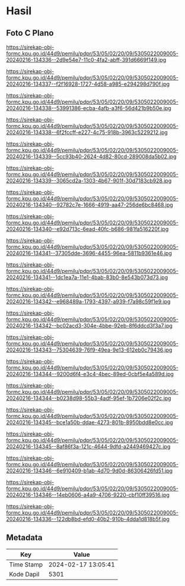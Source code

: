 # Hasil

## Foto C Plano

https://sirekap-obj-formc.kpu.go.id/44d9/pemilu/pdpr/53/05/02/20/09/5305022009005-20240216-134336--2d9e54e7-11c0-4fa2-abff-391d6669f149.jpg

https://sirekap-obj-formc.kpu.go.id/44d9/pemilu/pdpr/53/05/02/20/09/5305022009005-20240216-134337--f2f16928-1727-4d58-a985-e294298d790f.jpg

https://sirekap-obj-formc.kpu.go.id/44d9/pemilu/pdpr/53/05/02/20/09/5305022009005-20240216-134338--53991386-ecba-4afb-a3f6-56d421b9b50e.jpg

https://sirekap-obj-formc.kpu.go.id/44d9/pemilu/pdpr/53/05/02/20/09/5305022009005-20240216-134338--6f2fccff-e227-4c75-918b-3963c5229212.jpg

https://sirekap-obj-formc.kpu.go.id/44d9/pemilu/pdpr/53/05/02/20/09/5305022009005-20240216-134339--5cc93b40-2624-4d82-80cd-289008da5b02.jpg

https://sirekap-obj-formc.kpu.go.id/44d9/pemilu/pdpr/53/05/02/20/09/5305022009005-20240216-134339--3065cd2a-1303-4b67-901f-30d7183cb928.jpg

https://sirekap-obj-formc.kpu.go.id/44d9/pemilu/pdpr/53/05/02/20/09/5305022009005-20240216-134340--92782c7e-1666-4919-aa47-256de6bc8468.jpg

https://sirekap-obj-formc.kpu.go.id/44d9/pemilu/pdpr/53/05/02/20/09/5305022009005-20240216-134340--e92d713c-6ead-40fc-b686-981fa516220f.jpg

https://sirekap-obj-formc.kpu.go.id/44d9/pemilu/pdpr/53/05/02/20/09/5305022009005-20240216-134341--37305dde-3696-4455-96ea-5811b9361e46.jpg

https://sirekap-obj-formc.kpu.go.id/44d9/pemilu/pdpr/53/05/02/20/09/5305022009005-20240216-134341--1dc1ea7a-11e1-4bab-83b0-8e543b073d73.jpg

https://sirekap-obj-formc.kpu.go.id/44d9/pemilu/pdpr/53/05/02/20/09/5305022009005-20240216-134342--e968489a-1793-4397-a939-f7a98c59f1e9.jpg

https://sirekap-obj-formc.kpu.go.id/44d9/pemilu/pdpr/53/05/02/20/09/5305022009005-20240216-134342--bc02acd3-304e-4bbe-92eb-8f6ddcd3f3a7.jpg

https://sirekap-obj-formc.kpu.go.id/44d9/pemilu/pdpr/53/05/02/20/09/5305022009005-20240216-134343--75304639-76f9-49ea-9e13-612eb0c79436.jpg

https://sirekap-obj-formc.kpu.go.id/44d9/pemilu/pdpr/53/05/02/20/09/5305022009005-20240216-134344--9200d6f4-e3c4-4bec-89ed-0cbf5e4a589d.jpg

https://sirekap-obj-formc.kpu.go.id/44d9/pemilu/pdpr/53/05/02/20/09/5305022009005-20240216-134344--b0238d98-55b3-4adf-95ef-1b7206e02f2c.jpg

https://sirekap-obj-formc.kpu.go.id/44d9/pemilu/pdpr/53/05/02/20/09/5305022009005-20240216-134345--bce1a50b-ddae-4273-801b-8950bdd8e0cc.jpg

https://sirekap-obj-formc.kpu.go.id/44d9/pemilu/pdpr/53/05/02/20/09/5305022009005-20240216-134345--8af86f3a-121c-4644-9dfd-a2449469427c.jpg

https://sirekap-obj-formc.kpu.go.id/44d9/pemilu/pdpr/53/05/02/20/09/5305022009005-20240216-134346--6e910409-b1ab-4d70-9d0d-86306426fd51.jpg

https://sirekap-obj-formc.kpu.go.id/44d9/pemilu/pdpr/53/05/02/20/09/5305022009005-20240216-134346--14eb0606-a4a9-4706-9220-cbf10ff39516.jpg

https://sirekap-obj-formc.kpu.go.id/44d9/pemilu/pdpr/53/05/02/20/09/5305022009005-20240216-134336--122db8bd-efd0-40b2-910b-4dda1d818b5f.jpg


## Metadata

| Key        | Value               |
| ---------- | ------------------- |
| Time Stamp | 2024-02-17 13:05:41 |
| Kode Dapil | 5301                |



